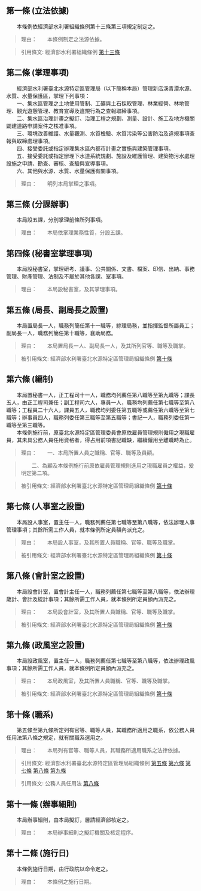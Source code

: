 第一條 (立法依據)
-----------------
　　本條例依經濟部水利署組織條例第十三條第三項規定制定之。  
> 理由：　　本條例制定之法源依據。

> 引用條文: 經濟部水利署組織條例 [第十三條](../../人事其他/組織編制/經濟部水利署組織條例.md#第十三條-附屬單位之設置)



第二條 (掌理事項)
-----------------
　　經濟部水利署臺北水源特定區管理局（以下簡稱本局）管理新店溪青潭水源、水質、水量保護區，掌理下列事項：  
　　一、集水區管理之土地使用管制、工礦與土石採取管理、林業經營、林地管理、觀光遊憩管理、教育宣導及違規行為之查報取締事項。  
　　二、集水區治理計畫之擬訂、治理工程之規劃、測量、設計、施工及地方機關闢建道路申請案件之核准事項。  
　　三、環境改善維護、水量觀測、水質檢驗、水質污染等公害防治及違規事項查報與取締處理事項。  
　　四、接受委託或指定辦理集水區內都市計畫之實施與建築管理事項。  
　　五、接受委託或指定辦理下水道系統規劃、施設及維護管理、建築物污水處理設施之申請、勘查、審核、查驗與宣導事項。  
　　六、其他與水源、水質、水量保護有關事項。  
> 理由：　　明列本局掌理之事項。



第三條 (分課辦事)
-----------------
　　本局設五課，分別掌理前條所列事項。  
> 理由：　　本局依掌理業務性質，分設五課。



第四條 (秘書室掌理事項)
-----------------------
　　本局設秘書室，掌理研考、議事、公共關係、文書、檔案、印信、出納、事務管理、財產管理、法制及不屬於其他各課、室事項。  
> 理由：　　本局設秘書室，及其掌理事項。



第五條 (局長、副局長之設置)
---------------------------
　　本局置局長一人，職務列簡任第十一職等，綜理局務，並指揮監督所屬員工；副局長一人，職務列簡任第十職等，襄助局務。  
> 理由：　　本局置局長一人、副局長一人，及其所列官等、職等及職掌。

> 被引用條文: 經濟部水利署臺北水源特定區管理局組織條例 [第十條](../../人事其他/組織編制/經濟部水利署臺北水源特定區管理局組織條例.md#第十條-職系)



第六條 (編制)
-------------
　　本局置秘書一人，正工程司十一人，職務均列薦任第八職等至第九職等；課長五人，由正工程司兼任；副工程司六人，專員一人，職務均列薦任第七職等至第八職等；工程員二十六人，課員五人，職務均列委任第五職等或薦任第六職等至第七職等；辦事員四人，職務列委任第三職等至第五職等；書記一人，職務列委任第一職等至第三職等。  
　　本條例施行前，原臺北水源特定區管理委員會原依雇員管理規則僱用之現職雇員，其未具公務人員任用資格者，得占用前項書記職缺，繼續僱用至離職時為止。  
> 理由：　　一、本局所置人員之職稱、官等、職等及員額。

> 　　二、為顧及本條例施行前原依雇員管理規則進用之現職雇員之權益，爰明定第二項。

> 被引用條文: 經濟部水利署臺北水源特定區管理局組織條例 [第十條](../../人事其他/組織編制/經濟部水利署臺北水源特定區管理局組織條例.md#第十條-職系)



第七條 (人事室之設置)
---------------------
　　本局設人事室，置主任一人，職務列薦任第七職等至第八職等，依法辦理人事管理事項；其餘所需工作人員，就本條例所定員額內派充之。  
> 理由：　　本局設人事室，及其所置人員職稱、官等、職等及職掌。

> 被引用條文: 經濟部水利署臺北水源特定區管理局組織條例 [第十條](../../人事其他/組織編制/經濟部水利署臺北水源特定區管理局組織條例.md#第十條-職系)



第八條 (會計室之設置)
---------------------
　　本局設會計室，置會計主任一人，職務列薦任第七職等至第八職等，依法辦理歲計、會計及統計事項；其餘所需工作人員，就本條例所定員額內派充之。  
> 理由：　　本局設會計室，及其所置人員職稱、官等、職等及職掌。

> 被引用條文: 經濟部水利署臺北水源特定區管理局組織條例 [第十條](../../人事其他/組織編制/經濟部水利署臺北水源特定區管理局組織條例.md#第十條-職系)



第九條 (政風室之設置)
---------------------
　　本局設政風室，置主任一人，職務列薦任第七職等至第八職等，依法辦理政風事項；其餘所需工作人員，就本條例所定員額內派充之。  
> 理由：　　本局政風室，及其所置人員職稱、官等、職等及職掌。

> 被引用條文: 經濟部水利署臺北水源特定區管理局組織條例 [第十條](../../人事其他/組織編制/經濟部水利署臺北水源特定區管理局組織條例.md#第十條-職系)



第十條 (職系)
-------------
　　第五條至第九條所定列有官等、職等人員，其職務所適用之職系，依公務人員任用法第八條之規定，就有關職系選用之。  
> 理由：　　本局列有官等、職等人員，其職務所適用職系之法律依據。

> 引用條文: 經濟部水利署臺北水源特定區管理局組織條例 [第五條](../../人事其他/組織編制/經濟部水利署臺北水源特定區管理局組織條例.md#第五條-局長、副局長之設置) [第六條](../../人事其他/組織編制/經濟部水利署臺北水源特定區管理局組織條例.md#第六條-編制) [第七條](../../人事其他/組織編制/經濟部水利署臺北水源特定區管理局組織條例.md#第七條-人事室之設置) [第八條](../../人事其他/組織編制/經濟部水利署臺北水源特定區管理局組織條例.md#第八條-會計室之設置) [第九條](../../人事其他/組織編制/經濟部水利署臺北水源特定區管理局組織條例.md#第九條-政風室之設置)

> 引用條文: 公務人員任用法 [第八條](../../考試/任免升遷/公務人員任用法.md#第八條-職系說明書)



第十一條 (辦事細則)
-------------------
　　本局辦事細則，由本局擬訂，層請經濟部核定之。  
> 理由：　　本局辦事細則之擬訂機關及核定程序。



第十二條 (施行日)
-----------------
　　本條例施行日期，由行政院以命令定之。  
> 理由：　　本條例之施行日期。